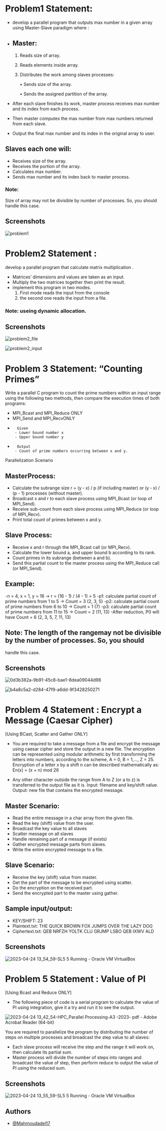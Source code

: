 # Problem1 Statement:
- develop a parallel program that outputs max number in a given array using Master-Slave paradigm where :
- ## Master:
    1. Reads size of array.
    2. Reads elements inside array.
    3. Distributes the work among slaves processes:

        • Sends size of the array.

        • Sends the assigned partition of the array.

- After each slave finishes its work, master process receives max number and its index from each process.
- Then master computes the max number from max numbers returned from each slave.
- Output the final max number and its index in the original array to user.
## Slaves each one will:
- Receives size of the array.
- Receives the portion of the array.
- Calculates max number.
- Sends max number and its index back to master process.
### Note: 
Size of array may not be divisible by number of processes. So, you
should handle this case.


## Screenshots
![problem1](https://user-images.githubusercontent.com/100792508/226145982-06209968-13cb-4fdc-b989-204c7ecd106b.png)


# Problem2 Statement :
develop a parallel program that calculate matrix multiplication .

- Matrices’ dimensions and values are taken as an input. 
- Multiply the two matrices together then print the result. 
- implement this program in two modes.
  1. First mode reads the input from the console 
  2. the second one reads the input from a file.
### Note: useing dynamic allocation.

## Screenshots
![problem2_file](https://user-images.githubusercontent.com/100792508/226146012-c7a978e2-55b4-4bb7-80cb-36cc21dcb5a7.png)

![problem2_input](https://user-images.githubusercontent.com/100792508/226146025-8403f103-4cdd-4899-bb5d-c5b568fb88cd.png)


# Problem 3 Statement: “Counting Primes”
Write a parallel C program to count the prime numbers within an input range using the
following two methods, then compare the execution times of both programs:


- MPI_Bcast and MPI_Reduce ONLY
- MPI_Send and MPI_RecvONLY
-       Given
       - Lower bound number x
       - Upper bound number y
-       Output
       - Count of prime numbers occurring between x and y.
Parallelization Scenario
## MasterProcess:
- Calculate the subrange size r = (y ‐ x) / p (if including master) or (y ‐ x) / (p - 1)
processes (without master).
- Broadcast x and r to each slave process using MPI_Bcast (or loop of MPI_Send).
- Receive sub-count from each slave process using MPI_Reduce (or loop of MPI_Recv).
- Print total count of primes between x and y.
## Slave Process:
- Receive x and r through the MPI_Bcast call (or MPI_Recv).
- Calculate the lower bound a, and upper bound b according to its rank.
- Count primes in its subrange (between a and b).
- Send this partial count to the master process using the MPI_Reduce call (or
MPI_Send).


## Example:
-n = 4, x = 1, y = 16 → r = (16 - 1) / (4 - 1) = 5
-p1: calculate partial count of prime numbers from 1 to 5 → Count = 3 (2, 3, 5)
-p2: calculate partial count of prime numbers from 6 to 10 → Count = 1 (7)
-p3: calculate partial count of prime numbers from 11 to 15 → Count = 2 (11, 13)
-After reduction, P0 will have Count = 6 (2, 3, 5, 7, 11, 13)

## Note: The length of the rangemay not be divisible by the number of processes. So, you should
handle this case.


## Screenshots
![0d3b382a-9b91-45c8-bae1-8dea09044d98](https://user-images.githubusercontent.com/100792508/229607590-e9391741-9e35-4428-92e5-c48b2f1b0dfe.jpg)

![b4a8c5a2-d284-47f9-a6dd-9f3428250271](https://user-images.githubusercontent.com/100792508/229607717-346a8858-65ca-4871-9c80-9a1a447aa16b.jpg)


# Problem 4 Statement : Encrypt a Message (Caesar Cipher)
   [Using BCast, Scatter and Gather ONLY]
- You are required to take a message from a file and encrypt the message using
caesar cipher and store the output in a new file. The encryption can be
represented using modular arithmetic by first transforming the letters into
numbers, according to the scheme, A = 0, B = 1,…, Z = 25. Encryption of a letter x by
a shift n can be described mathematically as:
                        En(x) = (x + n) mod 26


- Any other character outside the range from A to Z (or a to z) is transferred to the
output file as it is.
       Input: filename and key/shift value.
       Output: new file that contains the encrypted message.


## Master Scenario:
- Read the entire message in a char array from the given file.
- Read the key (shift) value from the user.
- Broadcast the key value to all slaves
- Scatter message on all slaves
- Handle remaining part of a message (if exists)
- Gather encrypted message parts from slaves.
- Write the entire encrypted message to a file.
## Slave Scenario:
- Receive the key (shift) value from master.
- Get the part of the message to be encrypted using scatter.
- Do the encryption on the received part.
- Send the encrypted part to the master using gather.
## Sample input/output:
- KEY/SHIFT: 23
- Plaintext.txt: THE QUICK BROWN FOX JUMPS OVER THE LAZY DOG
- Ciphertext.txt: QEB NRFZH YOLTK CLU GRJMP LSBO QEB IXWV ALD


## Screenshots
![2023-04-24 13_54_59-SL5 5  Running  - Oracle VM VirtualBox](https://user-images.githubusercontent.com/100792508/233989987-908a7984-5e15-4bc4-ab58-f2ea604d0252.png)


# Problem 5  Statement : Value of PI
  [Using Bcast and Reduce ONLY]
- The following piece of code is a serial program to calculate the value of PI using
integration, give it a try and run it to see the output.

![2023-04-24 13_42_54-HPC_Parallel Processing-A3 -2023- pdf - Adobe Acrobat Reader (64-bit)](https://user-images.githubusercontent.com/100792508/233989976-01cfa23e-b59b-4735-898b-b953c4de588b.png)

You are required to parallelize the program by distributing the number of steps
on multiple processes and broadcast the step value to all slaves:
- Each slave process will receive the step and the range it will work on, then
calculate its partial sum.
- Master process will divide the number of steps into ranges and broadcast
the value of step, then perform reduce to output the value of PI using the
reduced sum.



## Screenshots

![2023-04-24 13_55_59-SL5 5  Running  - Oracle VM VirtualBox](https://user-images.githubusercontent.com/100792508/233989999-e417b251-f0e0-46bc-8368-4453582e8faf.png)



## Authors

- [@Mahmoudadel17](https://www.github.com/Mahmoudadel17)
